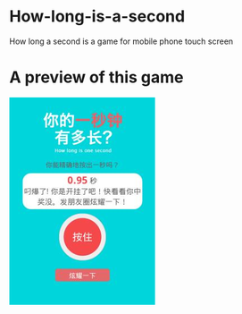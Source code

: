 # How-long-is-a-second
How long a second is a game for mobile phone touch screen
# A preview of this game
![preview](https://github.com/ttfsnow/How-long-is-a-second/raw/master/images/pic.jpg)
